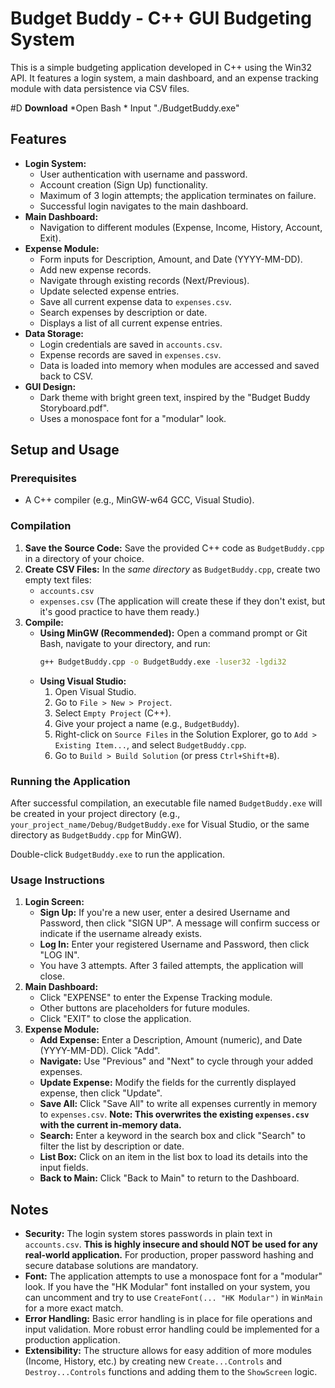 # Budget Buddy - C++ GUI Budgeting System

This is a simple budgeting application developed in C++ using the Win32 API. It features a login system, a main dashboard, and an expense tracking module with data persistence via CSV files.

#D **Download**
      *Open Bash
      * Input "./BudgetBuddy.exe"

## Features

* **Login System:**
    * User authentication with username and password.
    * Account creation (Sign Up) functionality.
    * Maximum of 3 login attempts; the application terminates on failure.
    * Successful login navigates to the main dashboard.
* **Main Dashboard:**
    * Navigation to different modules (Expense, Income, History, Account, Exit).
* **Expense Module:**
    * Form inputs for Description, Amount, and Date (YYYY-MM-DD).
    * Add new expense records.
    * Navigate through existing records (Next/Previous).
    * Update selected expense entries.
    * Save all current expense data to `expenses.csv`.
    * Search expenses by description or date.
    * Displays a list of all current expense entries.
* **Data Storage:**
    * Login credentials are saved in `accounts.csv`.
    * Expense records are saved in `expenses.csv`.
    * Data is loaded into memory when modules are accessed and saved back to CSV.
* **GUI Design:**
    * Dark theme with bright green text, inspired by the "Budget Buddy Storyboard.pdf".
    * Uses a monospace font for a "modular" look.

## Setup and Usage

### Prerequisites

* A C++ compiler (e.g., MinGW-w64 GCC, Visual Studio).

### Compilation

1.  **Save the Source Code:** Save the provided C++ code as `BudgetBuddy.cpp` in a directory of your choice.
2.  **Create CSV Files:** In the *same directory* as `BudgetBuddy.cpp`, create two empty text files:
    * `accounts.csv`
    * `expenses.csv`
    (The application will create these if they don't exist, but it's good practice to have them ready.)
3.  **Compile:**
    * **Using MinGW (Recommended):**
        Open a command prompt or Git Bash, navigate to your directory, and run:
        ```bash
        g++ BudgetBuddy.cpp -o BudgetBuddy.exe -luser32 -lgdi32
        ```
    * **Using Visual Studio:**
        1.  Open Visual Studio.
        2.  Go to `File > New > Project`.
        3.  Select `Empty Project` (C++).
        4.  Give your project a name (e.g., `BudgetBuddy`).
        5.  Right-click on `Source Files` in the Solution Explorer, go to `Add > Existing Item...`, and select `BudgetBuddy.cpp`.
        6.  Go to `Build > Build Solution` (or press `Ctrl+Shift+B`).

### Running the Application

After successful compilation, an executable file named `BudgetBuddy.exe` will be created in your project directory (e.g., `your_project_name/Debug/BudgetBuddy.exe` for Visual Studio, or the same directory as `BudgetBuddy.cpp` for MinGW).

Double-click `BudgetBuddy.exe` to run the application.

### Usage Instructions

1.  **Login Screen:**
    * **Sign Up:** If you're a new user, enter a desired Username and Password, then click "SIGN UP". A message will confirm success or indicate if the username already exists.
    * **Log In:** Enter your registered Username and Password, then click "LOG IN".
    * You have 3 attempts. After 3 failed attempts, the application will close.
2.  **Main Dashboard:**
    * Click "EXPENSE" to enter the Expense Tracking module.
    * Other buttons are placeholders for future modules.
    * Click "EXIT" to close the application.
3.  **Expense Module:**
    * **Add Expense:** Enter a Description, Amount (numeric), and Date (YYYY-MM-DD). Click "Add".
    * **Navigate:** Use "Previous" and "Next" to cycle through your added expenses.
    * **Update Expense:** Modify the fields for the currently displayed expense, then click "Update".
    * **Save All:** Click "Save All" to write all expenses currently in memory to `expenses.csv`. **Note: This overwrites the existing `expenses.csv` with the current in-memory data.**
    * **Search:** Enter a keyword in the search box and click "Search" to filter the list by description or date.
    * **List Box:** Click on an item in the list box to load its details into the input fields.
    * **Back to Main:** Click "Back to Main" to return to the Dashboard.

## Notes

* **Security:** The login system stores passwords in plain text in `accounts.csv`. **This is highly insecure and should NOT be used for any real-world application.** For production, proper password hashing and secure database solutions are mandatory.
* **Font:** The application attempts to use a monospace font for a "modular" look. If you have the "HK Modular" font installed on your system, you can uncomment and try to use `CreateFont(... "HK Modular")` in `WinMain` for a more exact match.
* **Error Handling:** Basic error handling is in place for file operations and input validation. More robust error handling could be implemented for a production application.
* **Extensibility:** The structure allows for easy addition of more modules (Income, History, etc.) by creating new `Create...Controls` and `Destroy...Controls` functions and adding them to the `ShowScreen` logic.
